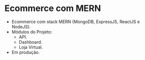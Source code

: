 # Ecommerce com MERN
* Ecommerce com stack MERN (MongoDB, ExpressJS, ReactJS e NodeJS).
* Módulos do Projeto:
   * API.
   * Dashboard.
   * Loja Virtual.
* Em produção.
